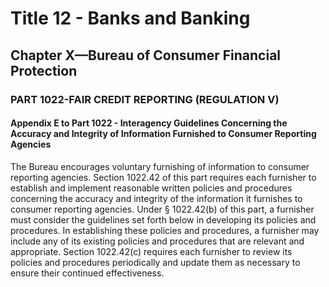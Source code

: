 
# Title 12 - Banks and Banking
## Chapter X—Bureau of Consumer Financial Protection
### PART 1022-FAIR CREDIT REPORTING (REGULATION V)
#### Appendix E to Part 1022 - Interagency Guidelines Concerning the Accuracy and Integrity of Information Furnished to Consumer Reporting Agencies

The Bureau encourages voluntary furnishing of information to consumer reporting agencies. Section 1022.42 of this part requires each furnisher to establish and implement reasonable written policies and procedures concerning the accuracy and integrity of the information it furnishes to consumer reporting agencies. Under § 1022.42(b) of this part, a furnisher must consider the guidelines set forth below in developing its policies and procedures. In establishing these policies and procedures, a furnisher may include any of its existing policies and procedures that are relevant and appropriate. Section 1022.42(c) requires each furnisher to review its policies and procedures periodically and update them as necessary to ensure their continued effectiveness.
